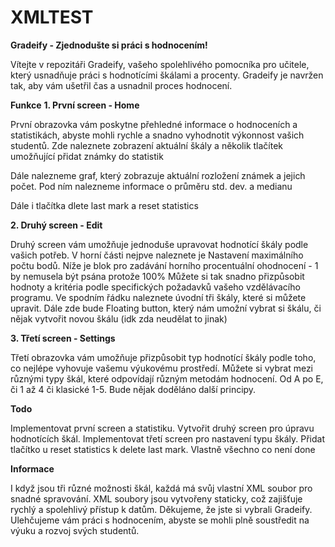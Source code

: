 # XMLTEST
**Gradeify - Zjednodušte si práci s hodnocením!**

Vítejte v repozitáři Gradeify, vašeho spolehlivého pomocníka pro učitele,
který usnadňuje práci s hodnotícími škálami a procenty. Gradeify je navržen tak, 
aby vám ušetřil čas a usnadnil proces hodnocení.

**Funkce**
**1. První screen - Home**

 První obrazovka vám poskytne přehledné informace o hodnoceních a statistikách, abyste mohli rychle a snadno vyhodnotit výkonnost vašich studentů.
 Zde naleznete zobrazení aktuální škály a několik tlačítek umožňující přidat známky do statistik

 Dále nalezneme graf, který zobrazuje aktuální rozložení známek a jejich počet.
 Pod ním nalezneme informace o průměru std. dev. a medianu

 Dále i tlačítka dlete last mark a reset statistics

 

**2. Druhý screen - Edit**

 Druhý screen vám umožňuje jednoduše upravovat hodnotící škály podle vašich potřeb.
 V horní části nejpve naleznete je Nastavení maximálního počtu bodů. 
 Níže je blok pro zadávání horního procentuální ohodnocení - 1 by nemusela být psána protože 100%
 Můžete si tak  snadno přizpůsobit hodnoty a kritéria podle specifických požadavků vašeho vzdělávacího programu.
 Ve spodním řádku naleznete úvodní tři škály, které si můžete upravit.
 Dále zde bude Floating button, který nám umožní vybrat si škálu, či nějak vytvořit novou škálu (idk zda neudělat to jinak)


 

**3. Třetí screen - Settings**

 Třetí obrazovka vám umožňuje přizpůsobit typ hodnotící škály podle toho, co nejlépe vyhovuje vašemu výukovému prostředí.
 Můžete si vybrat mezi různými typy škál, které odpovídají různým metodám hodnocení. Od A po E, či 1 až 4 či klasické 1-5.
 Bude nějak doděláno další principy.


 

**Todo**

 Implementovat první screen a statistiku.
 Vytvořit druhý screen pro úpravu hodnotících škál.
 Implementovat třetí screen pro nastavení typu škály.
 Přidat tlačítko u reset statistics k delete last mark.
 Vlastně všechno co není done


 

**Informace**

 I když jsou tři různé možnosti škál, každá má svůj vlastní XML soubor pro snadné spravování.
 XML soubory jsou vytvořeny staticky, což zajišťuje rychlý a spolehlivý přístup k datům.
 Děkujeme, že jste si vybrali Gradeify. Ulehčujeme vám práci s hodnocením, abyste se mohli plně soustředit na výuku a rozvoj svých studentů.


 

